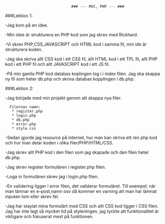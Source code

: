                                   ### --- MVC, PHP --- ###
 ###Lektion 1:
 
-Jag kom på en idee.

-Min idee är strukturera en PHP kod som jag skrev med Rickhard.

-Vi skrev PHP,CSS,JAVASCRIPT och HTML kod i samma fil, min ide är strukturera koden.

-Jag ska skriva allt CSS kod i ett CSS fil, allt HTML kod i ett TPL fil, allt PHP kod i ett PHP fil och allt JAVASCRIPT kod i ett JS fil.

-På min gamla PHP kod databas koplingen log i i index filen. Jag ska skappa ny fil som heter db.php och skriva databas kopplingen i db.php.

###Lektion 2:

-Jag började med min projekt genom att skappa nya filer.

      Filernas namn:
       * register.php
       * login.php
       * db.php
       * error.php
       * style.css
       
-Sedan gjorde jag resource på internet, hur man kan skriva ett ren php kod och hur man delar koden i olika filer/PHP/HTML/CSS.

-Jag skrev allt PHP kod i den filen som jag skapade och den filen heter db.php.

-Jag skrev register formulären i register.php filen. 

-Loga in formulären skrev jag i login.php filen.

-En validering ligger i error filen, det validerar formuläret.  Till exempel; när man lämnar en e-post,namn osv då kommer en varning
att man har lämnat inputen tom eller skrev fel.

-Jag har staylat mina formulärt med CSS och allt CSS kod ligger i CSS filen. Jag har inte lagt så mycket tid på styleningen, jag tyckte
att funktionalitet är viktigare och fokuserat mest på funktionen.
